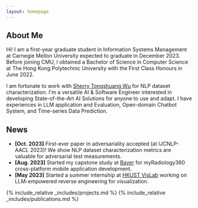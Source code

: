 ```yaml
---
layout: homepage
---
```


## About Me

Hi! I am a first-year graduate student in Information Systems Management at Carnegie Mellon University expected to graduate in December 2023. Before joining CMU, I obtained a Bachelor of Science in Computer Science at The Hong Kong Polytechnic University with the First Class Honours in June 2022. 

I am fortunate to work with [Sherry Tongshuang Wu](https://www.cs.cmu.edu/~sherryw/) for NLP dataset characterization. I'm a versatile AI & Software Engineer interested in developing State-of-the-Art AI Solutions for anyone to use and adapt. I have experiences in LLM application and Evaluation, Open-domain Chatbot System, and Time-series Data Prediction.



<!--- ## Research Interests --->
<!--- - **Computer Vision:** image recognition, image generation, video captioning --->
<!--- - **Machine Learning:** meta-learning, incremental learning, transfer learning --->

## News
- **[Oct. 2023]** First-ever paper in adversariality accepted (at IJCNLP-AACL 2023)! We show NLP dataset characterization metrics are valuable for adversarial test measurements.
- **[Aug. 2023]** Started my capstone study at [Bayer](https://www.bayer.com/en/) for myRadiology360 cross-platform mobile application development.
- **[May 2023]** Started a summer internship at [HKUST VisLab](http://vis.cse.ust.hk/) working on LLM-empowered reverse engineering for visualization.


{% include_relative _includes/projects.md %} 
{% include_relative _includes/publications.md %}
<!--- {% include_relative _includes/services.md %} --->


<!---## Publications --->
<!---Measuring Adversarial Datasets (paper, codes) <br> --->
<!---Yuanchen Bai*, Raoyi Huang*, Vijay Viswanathan, Tzu-Sheng Kuo, Tongshuang Wu <br> --->
<!---IJCNLP-AACL 2023  --->
